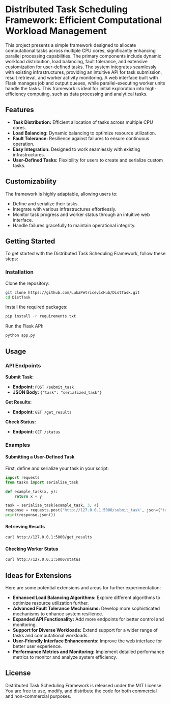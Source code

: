 # Distributed Task Scheduling Framework: Efficient Computational Workload Management

This project presents a simple framework designed to allocate computational tasks across multiple CPU cores, significantly enhancing parallel processing capabilities. The primary components include dynamic workload distribution, load balancing, fault tolerance,
and extensive customization for user-defined tasks. The system integrates seamlessly with existing infrastructures, providing an intuitive API for task submission, result retrieval, and worker activity monitoring. A web interface built with Flask manages job and
output queues, while parallel-executing worker units handle the tasks. This framework is ideal for initial exploration into high-efficiency computing, such as data processing and analytical tasks.

## Features
- **Task Distribution:** Efficient allocation of tasks across multiple CPU cores.
- **Load Balancing:** Dynamic balancing to optimize resource utilization.
- **Fault Tolerance:** Resilience against failures to ensure continuous operation.
- **Easy Integration:** Designed to work seamlessly with existing infrastructures.
- **User-Defined Tasks:** Flexibility for users to create and serialize custom tasks.

## Customizability
The framework is highly adaptable, allowing users to:
- Define and serialize their tasks.
- Integrate with various infrastructures effortlessly.
- Monitor task progress and worker status through an intuitive web interface.
- Handle failures gracefully to maintain operational integrity.

## Getting Started
To get started with the Distributed Task Scheduling Framework, follow these steps:

### Installation
Clone the repository:
```bash
git clone https://github.com/LukaPetricevicHub/DistTask.git
cd DistTask
```
Install the required packages:
```bash
pip install -r requirements.txt
```
Run the Flask API:
```bash
python app.py
```

## Usage
### API Endpoints
**Submit Task:**
- **Endpoint:** `POST /submit_task`
- **JSON Body:** `{"task": "serialized_task"}`

**Get Results:**
- **Endpoint:** `GET /get_results`

**Check Status:**
- **Endpoint:** `GET /status`

### Examples
#### Submitting a User-Defined Task
First, define and serialize your task in your script:
```python
import requests
from tasks import serialize_task

def example_task(x, y):
    return x + y

task = serialize_task(example_task, 3, 4)
response = requests.post('http://127.0.0.1:5000/submit_task', json={"task": task})
print(response.json())
```

#### Retrieving Results
```bash
curl http://127.0.0.1:5000/get_results
```

#### Checking Worker Status
```bash
curl http://127.0.0.1:5000/status
```

## Ideas for Extensions
Here are some potential extensions and areas for further experimentation:
- **Enhanced Load Balancing Algorithms:** Explore different algorithms to optimize resource utilization further.
- **Advanced Fault Tolerance Mechanisms:** Develop more sophisticated mechanisms to enhance system resilience.
- **Expanded API Functionality:** Add more endpoints for better control and monitoring.
- **Support for Diverse Workloads:** Extend support for a wider range of tasks and computational workloads.
- **User-Friendly Interface Enhancements:** Improve the web interface for better user experience.
- **Performance Metrics and Monitoring:** Implement detailed performance metrics to monitor and analyze system efficiency.

## License
Distributed Task Scheduling Framework is released under the MIT License. You are free to use, modify, and distribute the code for both commercial and non-commercial purposes.
